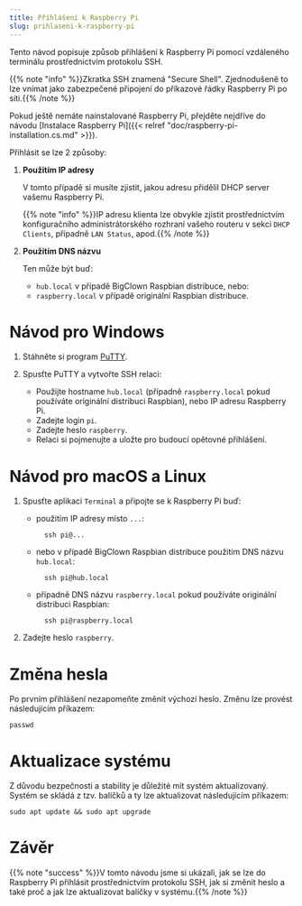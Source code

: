 ```yaml
---
title: Přihlášení k Raspberry Pi
slug: prihlaseni-k-raspberry-pi
---
```


Tento návod popisuje způsob přihlášení k Raspberry Pi pomocí vzdáleného terminálu prostřednictvím protokolu SSH.

{{% note "info" %}}Zkratka SSH znamená "Secure Shell". Zjednodušeně to lze vnímat jako zabezpečené připojení do příkazové řádky Raspberry Pi po síti.{{% /note %}}

Pokud ještě nemáte nainstalované Raspberry Pi, přejděte nejdříve do návodu [Instalace Raspberry Pi]({{< relref "doc/raspberry-pi-installation.cs.md" >}}).

Přihlásit se lze 2 způsoby:

1. **Použitím IP adresy**

    V tomto případě si musíte zjistit, jakou adresu přidělil DHCP server vašemu Raspberry Pi.

    {{% note "info" %}}IP adresu klienta lze obvykle zjistit prostřednictvím konfiguračního administrátorského rozhraní vašeho routeru v sekci `DHCP Clients`, případně `LAN Status`, apod.{{% /note %}}

2. **Použitím DNS názvu**

    Ten může být buď:

    * `hub.local` v případě BigClown Raspbian distribuce, nebo:
    * `raspberry.local` v případě originální Raspbian distribuce.

# Návod pro Windows

1. Stáhněte si program [PuTTY](http://www.chiark.greenend.org.uk/~sgtatham/putty/download.html).

2. Spusťte PuTTY a vytvořte SSH relaci:

    * Použijte hostname `hub.local` (případně `raspberry.local` pokud používáte originální distribuci Raspbian), nebo IP adresu Raspberry Pi.
    * Zadejte login `pi`.
    * Zadejte heslo `raspberry`.
    * Relaci si pojmenujte a uložte pro budoucí opětovné přihlášení.

# Návod pro macOS a Linux

1. Spusťte aplikaci `Terminal` a připojte se k Raspberry Pi buď:

    * použitím IP adresy místo `...`:

            ssh pi@...

    * nebo v případě BigClown Raspbian distribuce použitím DNS názvu `hub.local`:

            ssh pi@hub.local

    * případně DNS názvu `raspberry.local` pokud používáte originální distribuci Raspbian:

            ssh pi@raspberry.local

2. Zadejte heslo `raspberry`.

# Změna hesla

Po prvním přihlášení nezapomeňte změnit výchozí heslo. Změnu lze provést následujícím příkazem:

    passwd

# Aktualizace systému

Z důvodu bezpečnosti a stability je důležité mít systém aktualizovaný. Systém se skládá z tzv. balíčků a ty lze aktualizovat následujícím příkazem:

    sudo apt update && sudo apt upgrade

# Závěr

{{% note "success" %}}V tomto návodu jsme si ukázali, jak se lze do Raspberry Pi přihlásit prostřednictvím protokolu SSH, jak si změnit heslo a také proč a jak lze aktualizovat balíčky v systému.{{% /note %}}
